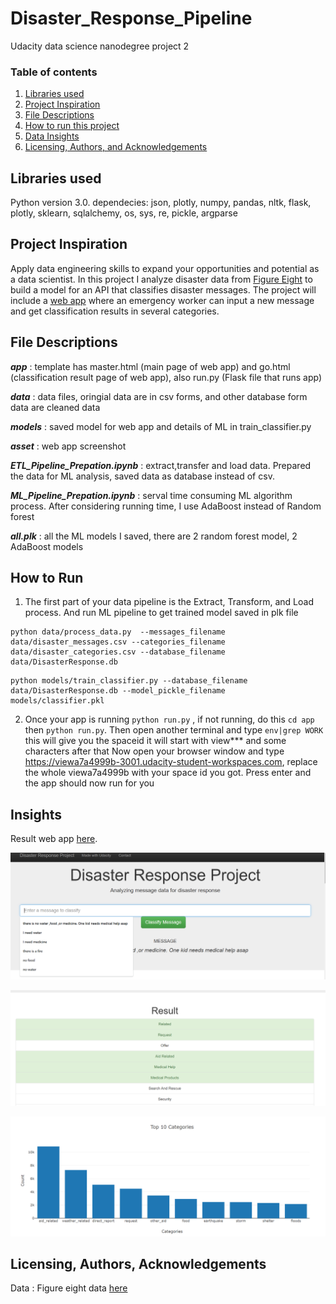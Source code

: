 # Disaster_Response_Pipeline
Udacity data science nanodegree project 2

### Table of contents

1. [Libraries used](#Libraries)
2. [Project Inspiration](#Inspiration)
3. [File Descriptions](#files)
4. [How to run this project](#run)
5. [Data Insights](#Insights)
6. [Licensing, Authors, and Acknowledgements](#licensing)


## Libraries used <a name="Libraries used"></a>

Python version 3.0.
dependecies: json, plotly, numpy, pandas, nltk, flask, plotly, sklearn, sqlalchemy, os, sys, re, pickle, argparse

## Project Inspiration<a name="Inspiration"></a>

Apply data engineering skills to expand your opportunities and potential as a data scientist. In this project I analyze disaster data 
from [Figure Eight](https://appen.com/) to build a model for an API that classifies disaster messages. The project will include a [web 
app](https://view6914b2f4-3001.udacity-student-workspaces.com/) where an emergency worker can input a new message and get classification 
results in several categories.


## File Descriptions <a name="files"></a>

*__app__* : template has master.html (main page of web app) and go.html (classification result page of web app), also run.py  (Flask file that runs app)

*__data__* : data files, oringial data are in csv forms, and other database form data are cleaned data

*__models__* : saved model for web app and details of ML in train_classifier.py

*__asset__* : web app screenshot

*__ETL_Pipeline_Prepation.ipynb__* : extract,transfer and load data. Prepared the data for ML analysis, saved data as database instead of csv.

*__ML_Pipeline_Prepation.ipynb__* : serval time consuming ML algorithm process. After considering running time, I use AdaBoost instead of Random forest

*__all.plk__* :  all the ML models I saved, there are 2 random forest model, 2 AdaBoost models


## How to Run <a name="run"></a>

1. The first part of your data pipeline is the Extract, Transform, and Load process. And run ML pipeline to get trained model saved in plk file
```
python data/process_data.py  --messages_filename 
data/disaster_messages.csv --categories_filename 
data/disaster_categories.csv --database_filename 
data/DisasterResponse.db
```

```
python models/train_classifier.py --database_filename 
data/DisasterResponse.db --model_pickle_filename 
models/classifier.pkl
```

2. Once your app is running `python run.py` , if not running, do this `cd app`  then `python run.py`. 
Then open another terminal and type `env|grep WORK`  this will give you the spaceid it will start with view*** and 
some characters after that Now open your browser window and type https://viewa7a4999b-3001.udacity-student-workspaces.com, 
replace the whole viewa7a4999b with your space id you got. Press enter and the app should now run for you



## Insights<a name="insights"></a>

Result web app [here](https://view6914b2f4-3001.udacity-student-workspaces.com/).

![web app screenshot](asset/pic1.png)

![web app screenshot](asset/pic2.png)

![web app screenshot](asset/pic3.png)


## Licensing, Authors, Acknowledgements<a name="licensing"></a>

Data : Figure eight data [here](https://appen.com/)
